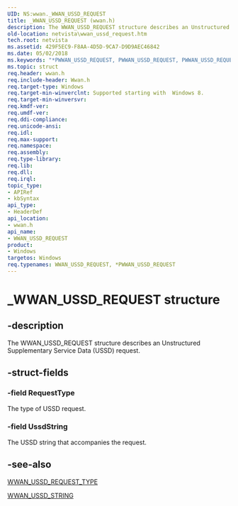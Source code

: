 ```yaml
---
UID: NS:wwan._WWAN_USSD_REQUEST
title: _WWAN_USSD_REQUEST (wwan.h)
description: The WWAN_USSD_REQUEST structure describes an Unstructured Supplementary Service Data (USSD) request.
old-location: netvista\wwan_ussd_request.htm
tech.root: netvista
ms.assetid: 429F5EC9-F8AA-4D5D-9CA7-D9D9AEC46842
ms.date: 05/02/2018
ms.keywords: "*PWWAN_USSD_REQUEST, PWWAN_USSD_REQUEST, PWWAN_USSD_REQUEST structure pointer [Network Drivers Starting with Windows Vista], WWAN_USSD_REQUEST, WWAN_USSD_REQUEST structure [Network Drivers Starting with Windows Vista], _WWAN_USSD_REQUEST, netvista.wwan_ussd_request, wwan/PWWAN_USSD_REQUEST, wwan/WWAN_USSD_REQUEST"
ms.topic: struct
req.header: wwan.h
req.include-header: Wwan.h
req.target-type: Windows
req.target-min-winverclnt: Supported starting with  Windows 8.
req.target-min-winversvr: 
req.kmdf-ver: 
req.umdf-ver: 
req.ddi-compliance: 
req.unicode-ansi: 
req.idl: 
req.max-support: 
req.namespace: 
req.assembly: 
req.type-library: 
req.lib: 
req.dll: 
req.irql: 
topic_type:
- APIRef
- kbSyntax
api_type:
- HeaderDef
api_location:
- wwan.h
api_name:
- WWAN_USSD_REQUEST
product:
- Windows
targetos: Windows
req.typenames: WWAN_USSD_REQUEST, *PWWAN_USSD_REQUEST
---
```


# _WWAN_USSD_REQUEST structure


## -description


The WWAN_USSD_REQUEST structure describes an Unstructured Supplementary Service Data (USSD) request.


## -struct-fields




### -field RequestType

The type of USSD request.


### -field UssdString

The USSD string that accompanies the request.


## -see-also




<a href="https://docs.microsoft.com/windows-hardware/drivers/ddi/content/wwan/ne-wwan-_wwan_ussd_request_type">WWAN_USSD_REQUEST_TYPE</a>



<a href="https://docs.microsoft.com/windows-hardware/drivers/ddi/content/wwan/ns-wwan-_wwan_ussd_string">WWAN_USSD_STRING</a>
 

 

